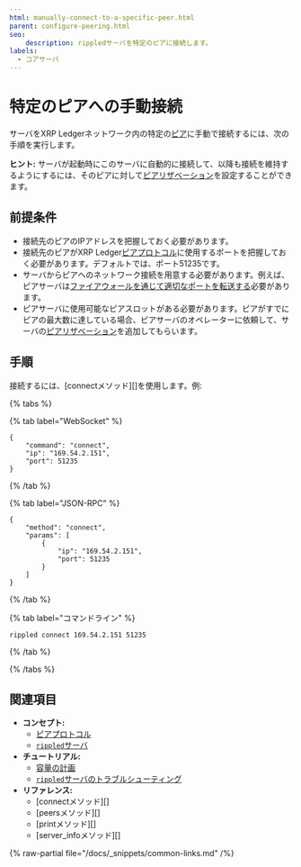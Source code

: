 ```yaml
---
html: manually-connect-to-a-specific-peer.html
parent: configure-peering.html
seo:
    description: rippledサーバを特定のピアに接続します。
labels:
  - コアサーバ
---
```

# 特定のピアへの手動接続

サーバをXRP Ledgerネットワーク内の特定の[ピア](../../../concepts/networks-and-servers/peer-protocol.md)に手動で接続するには、次の手順を実行します。

**ヒント:** サーバが起動時にこのサーバに自動的に接続して、以降も接続を維持するようにするには、そのピアに対して[ピアリザベーション](use-a-peer-reservation.md)を設定することができます。


## 前提条件

- 接続先のピアのIPアドレスを把握しておく必要があります。
- 接続先のピアがXRP Ledger[ピアプロトコル](../../../concepts/networks-and-servers/peer-protocol.md)に使用するポートを把握しておく必要があります。デフォルトでは、ポート51235です。
- サーバからピアへのネットワーク接続を用意する必要があります。例えば、ピアサーバは[ファイアウォールを通じて適切なポートを転送する](forward-ports-for-peering.md)必要があります。
- ピアサーバに使用可能なピアスロットがある必要があります。ピアがすでにピアの最大数に達している場合、ピアサーバのオペレーターに依頼して、サーバの[ピアリザベーション](use-a-peer-reservation.md)を追加してもらいます。

## 手順

接続するには、[connectメソッド][]を使用します。例:

{% tabs %}

{% tab label="WebSocket" %}
```
{
    "command": "connect",
    "ip": "169.54.2.151",
    "port": 51235
}
```
{% /tab %}

{% tab label="JSON-RPC" %}
```
{
    "method": "connect",
    "params": [
        {
            "ip": "169.54.2.151",
            "port": 51235
        }
    ]
}
```
{% /tab %}

{% tab label="コマンドライン" %}
```
rippled connect 169.54.2.151 51235
```
{% /tab %}

{% /tabs %}


## 関連項目

- **コンセプト:**
  - [ピアプロトコル](../../../concepts/networks-and-servers/peer-protocol.md)
  - [`rippled`サーバ](../../../concepts/networks-and-servers/index.md)
- **チュートリアル:**
  - [容量の計画](../../installation/capacity-planning.md)
  - [`rippled`サーバのトラブルシューティング](../../troubleshooting/index.md)
- **リファレンス:**
  - [connectメソッド][]
  - [peersメソッド][]
  - [printメソッド][]
  - [server_infoメソッド][]

{% raw-partial file="/docs/_snippets/common-links.md" /%}
